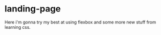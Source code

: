 # landing-page
Here i'm gonna try my best at using flexbox and some more new stuff from learning css.
